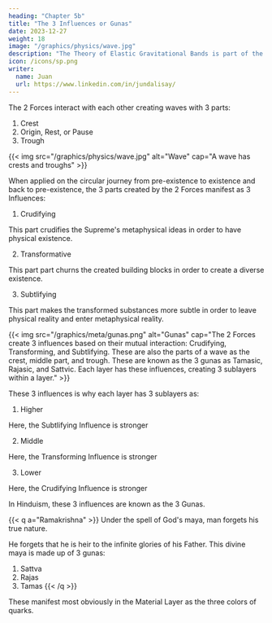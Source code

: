 ```yaml
---
heading: "Chapter 5b"
title: "The 3 Influences or Gunas"
date: 2023-12-27
weight: 18
image: "/graphics/physics/wave.jpg"
description: "The Theory of Elastic Gravitational Bands is part of the details of the Theory Dynamism"
icon: /icons/sp.png
writer:
  name: Juan
  url: https://www.linkedin.com/in/jundalisay/
---
```




The 2 Forces interact with each other creating waves with 3 parts:

1. Crest
2. Origin, Rest, or Pause
3. Trough

{{< img src="/graphics/physics/wave.jpg" alt="Wave" cap="A wave has crests and troughs" >}}


When applied on the circular journey from pre-existence to existence and back to pre-existence, the 3 parts created by the 2 Forces manifest as 3 Influences:

1. Crudifying

This part crudifies the Supreme's metaphysical ideas in order to have physical existence.

2. Transformative 

This part part churns the created building blocks in order to create a diverse existence.

3. Subtlifying

This part makes the transformed substances more subtle in order to leave physical reality and enter metaphysical reality.  


{{< img src="/graphics/meta/gunas.png" alt="Gunas" cap="The 2 Forces create 3 influences based on their mutual interaction: Crudifying, Transforming, and Subtlifying. These are also the parts of a wave as the crest, middle part, and trough. These are known as the 3 gunas as Tamasic, Rajasic, and Sattvic. Each layer has these influences, creating 3 sublayers within a layer." >}}


These 3 influences is why each layer has 3 sublayers as:

1. Higher

Here, the Subtlifying Influence is stronger

2. Middle

Here, the Transforming Influence is stronger

3. Lower

Here, the Crudifying Influence is stronger


In Hinduism, these 3 influences are known as the 3 Gunas. 


{{< q a="Ramakrishna" >}}
Under the spell of God's maya, man forgets his true nature.

He forgets that he is heir to the infinite glories of his Father. This divine maya is made up of 3 gunas: 
1. Sattva
2. Rajas
3. Tamas
{{< /q >}}


These manifest most obviously in the Material Layer as the three colors of quarks. 
